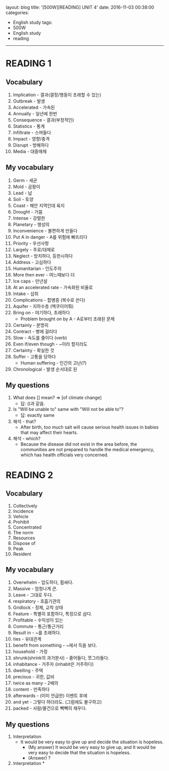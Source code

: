 layout: blog
title: '[500W][READING] UNIT 4'
date: 2016-11-03 00:38:00
categories: 
- English study
tags:
- 500W
- English study
- reading
---

# READING 1
## Vocabulary
1. Implication - 결과(결정/행동이 초래할 수 있는)
2. Outbreak - 발생
3. Accelerated - 가속된
4. Annually - 일년에 한번 
5. Consequence - 결과(부정적인)
6. Statistics - 통계
7. Infiltrate - 스며들다
8. Impact - 영향/충격
9. Disrupt - 방해하다
10. Media - 대중매체

## My vocabulary
1. Germ - 세균
2. Mold - 곰팡이
3. Lead - 납
4. Soil - 토양
5. Coast - 해안 지역인데 육지
6. Drought - 가뭄
7. Intense - 강렬한
8. Planetary - 행성의
9. Inconvenience - 불편하게 만들다
10. Put A in danger - A를 위험에 빠뜨리다
11. Priority - 우선사항
12. Largely - 주로/대체로
13. Neglect - 방치하다, 등한시하다
14. Address - 고심하다
15. Humanitarian - 인도주의
16. More then ever - 여느때보다 더
17. Ice caps - 만년설
18. At an accelerated rate - 가속화된 비율로
19. Intake - 섭취
20. Complications - 합병증 (복수로 쓴다)
21. Aquifer - 지하수층 (액쿠이어풔)
22. Bring on - 야기하다, 초래하다
    * Problem brought on by A - A로부터 초래된 문제 
23. Certainly - 분명히
24. Contract - 병에 걸리다
25. Slow - 속도를 줄이다 (verb)
26. Even if/even though - ~이라 할지라도
27. Certainty - 확실한 것
28. Suffer - 고통을 당하다
    * Human suffering - 인간의 고난(?)
29. Chronological - 발생 순서대로 된

## My questions
1. What does [] mean? => [of climate change]
    * 답: ()과 같음.
2. Is "Will be unable to" same with "Will not be able to"? 
    * 답: exactly same
4. 해석 - that? 
    * After birth, too much salt will cause serious health issues in babies that may affect their hearts.
5. 해석 - which? 
    * Because the disease did not exist in the area before, the communities are not prepared to handle the medical emergency, which has health officials very concerned.

# READING 2
## Vocabulary
1. Collectively
2. Incidence
3. Vehicle
4. Prohibit
5. Concentrated
6. The norm
7. Resources
8. Dispose of
9. Peak
10. Resident

## My vocabulary
1. Overwhelm - 압도하다, 휩싸다.
2. Massive - 엄청나게 큰.
3. Leave - 그대로 두다.
4. respiratory - 호흡기관의
5. Gridlock - 정체, 교착 상태
6. Feature - 특별히 포함하다, 특징으로 삼다.
7. Profitable - 수익성이 있는
8. Commute - 통근/통근거리
9. Result in - ~를 초래하다.
10. ties - 유대관계
11. benefit from something - ~에서 득을 보다.
12. household - 가정
13. shrunk(shrink의 과거분사) - 줄어들다, 쪼그라들다.
14. inhabitance - 거주자 (inhabit은 거주하다) 
15. dwelling - 주택
16. precious - 귀한, 값비
17. twice as many - 2배의
18. content - 만족하다
19. afterwards - (이미 언급한) 이벤트 후에
20. and yet - 그렇다 하더라도. (그럼에도 불구하고)
21. packed - 사람/물건으로 빽빽히 채우다.

## My questions
1. Interpretation
    * It would be very easy to give up and decide the situation is hopeless.
        * (My answer) It would be very easy to give up, and It would be very easy to decide that the situation is hopeless.
        * (Answer) ?
2. Interpretation
    * 
